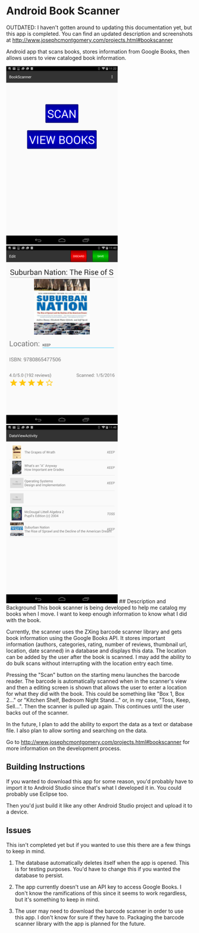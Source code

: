 # Android Book Scanner
OUTDATED: I haven't gotten around to updating this documentation yet, but this app is completed. You can find an updated description and screenshots at http://www.josephcmontgomery.com/projects.html#bookscanner

Android app that scans books, stores information from Google Books, then allows users to view cataloged book information.

<img src="https://github.com/Grotke/screenshots/blob/master/bookscannermenu.png" width="300">
<img src="https://github.com/Grotke/screenshots/blob/master/scanneranotherbookedit.png" width="300">
<img src="https://github.com/Grotke/screenshots/blob/master/scannerbookview.png" width="300">
## Description and Background
This book scanner is being developed to help me catalog my books when I move. I want to keep enough information to know what I did with the book.

Currently, the scanner uses the ZXing barcode scanner library and gets book information using the Google Books API. It stores important information (authors, categories, rating, number of reviews, thumbnail url, location, date scanned) in a database and displays this data. The location can be added by the user after the book is scanned. I may add the ability to do bulk scans without interrupting with the location entry each time.

Pressing the "Scan" button on the starting menu launches the barcode reader. The barcode is automatically scanned when in the scanner's view and then a editing screen is shown that allows the user to enter a location for what they did with the book. This could be something like "Box 1, Box 2..." or "Kitchen Shelf, Bedroom Night Stand..." or, in my case, "Toss, Keep, Sell...". Then the scanner is pulled up again. This continues until the user backs out of the scanner. 

In the future, I plan to add the ability to export the data as a text or database file. I also plan to allow sorting and searching on the data. 

Go to http://www.josephcmontgomery.com/projects.html#bookscanner for more information on the development process.

## Building Instructions
If you wanted to download this app for some reason, you'd probably have to import it to Android Studio since that's what I developed it in. You could probably use Eclipse too.

Then you'd just build it like any other Android Studio project and upload it to a device.
## Issues
This isn't completed yet but if you wanted to use this there are a few things to keep in mind.

1. The database automatically deletes itself when the app is opened. This is for testing purposes. You'd have to change this if you wanted the database to persist.

2. The app currently doesn't use an API key to access Google Books. I don't know the ramifications of this since it seems to work regardless, but it's something to keep in mind.

3. The user may need to download the barcode scanner in order to use this app. I don't know for sure if they have to. Packaging the barcode scanner library with the app is planned for the future.
